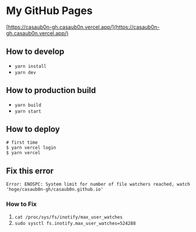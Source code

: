 # My GitHub Pages
[https://casaub0n-gh.casaub0n.vercel.app/](https://casaub0n-gh.casaub0n.vercel.app/)

## How to develop
- `yarn install`
- `yarn dev`

## How to production build
- `yarn build`
- `yarn start`

## How to deploy
```console
# first time
$ yarn vercel login
$ yarn vercel
```

## Fix this error
```console
Error: ENOSPC: System limit for number of file watchers reached, watch 'hoge/casaub0n-gh/casaub0n.github.io'
```

### How to Fix
1. `cat /proc/sys/fs/inotify/max_user_watches`
1. `sudo sysctl fs.inotify.max_user_watches=524288`
